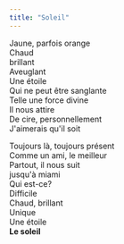 ```yaml
---
title: "Soleil"
---
```

Jaune, parfois orange  
Chaud  
brillant  
Aveuglant  
Une étoile  
Qui ne peut être sanglante  
Telle une force divine  
Il nous attire  
De cire, personnellement  
J'aimerais qu'il soit  


Toujours là, toujours présent  
Comme un ami, le meilleur  
Partout, il nous suit  
jusqu'à miami  
Qui est-ce?  
Difficile  
Chaud, brillant  
Unique  
Une étoile  
**Le soleil**
